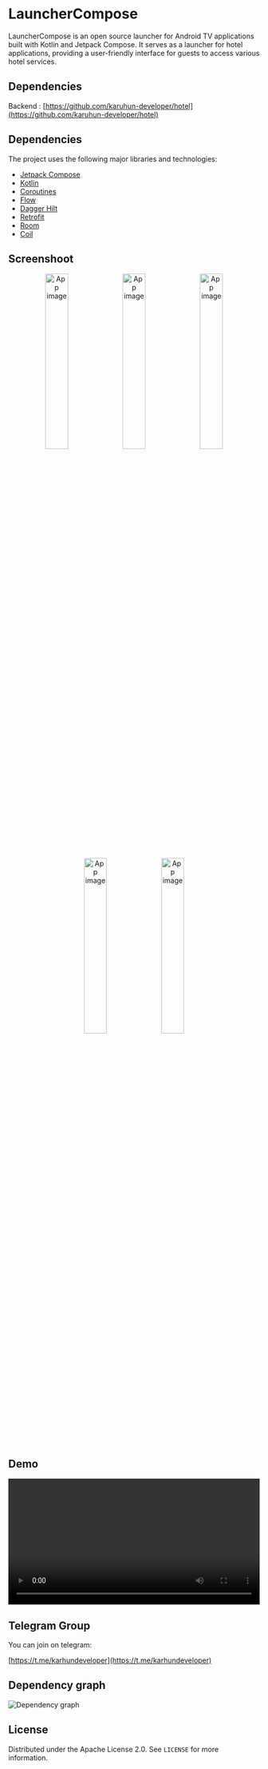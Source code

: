 # LauncherCompose

LauncherCompose is an open source launcher for Android TV applications built with Kotlin and Jetpack Compose. It serves as a launcher for hotel applications, providing a user-friendly interface for guests to access various hotel services.

## Dependencies

Backend : [https://github.com/karuhun-developer/hotel](https://github.com/karuhun-developer/hotel)

## Dependencies

The project uses the following major libraries and technologies:

*   [Jetpack Compose](https://developer.android.com/jetpack/compose)
*   [Kotlin](https://kotlinlang.org/)
*   [Coroutines](https://kotlinlang.org/docs/reference/coroutines-overview.html)
*   [Flow](https://kotlin.github.io/kotlinx.coroutines/kotlinx-coroutines-core/kotlinx.coroutines.flow/)
*   [Dagger Hilt](https://dagger.dev/hilt/)
*   [Retrofit](https://square.github.io/retrofit/)
*   [Room](https://developer.android.com/training/data-storage/room)
*   [Coil](https://coil-kt.github.io/coil/)

## Screenshoot
<div align="center">
    <img alt="App image" src="docs/screenshoot/screensaver.png" width="30%">
    <img alt="App image" src="docs/screenshoot/home.png" width="30%">
    <img alt="App image" src="docs/screenshoot/main-menu.png" width="30%">
    <img alt="App image" src="docs/screenshoot/content.png" width="30%">
    <img alt="App image" src="docs/screenshoot/detail-content.png" width="30%">
</div>

## Demo


<video
    src='https://github.com/user-attachments/assets/de92c8bd-e7a5-4851-9ba1-48ef249c6732'
    controls
    width="100%"
    alt="Demo video of LauncherCompose">
    Your browser does not support the video element. You can view the demo at our website.
</video>

## Telegram Group

You can join on telegram:

[https://t.me/karhundeveloper](https://t.me/karhundeveloper)

## Dependency graph
![Dependency graph](docs/images/graphs/dep_graph_app.svg)

## License

Distributed under the Apache License 2.0. See `LICENSE` for more information.

